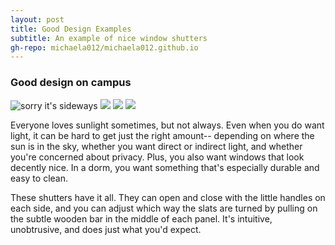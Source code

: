 ```yaml
---
layout: post
title: Good Design Examples
subtitle: An example of nice window shutters
gh-repo: michaela012/michaela012.github.io
---
```

### Good design on campus

![sorry it's sideways](/img/good_1.JPG)
![](/img/good_2.JPG)
![](/img/good_3.JPG)
![](/img/good_4.JPG)

Everyone loves sunlight sometimes, but not always. Even when you do want light, it can be hard to get just the right amount-- depending on where the sun is in the sky, whether you want direct or indirect light, and whether you're concerned about privacy. Plus, you also want windows that look decently nice. In a dorm, you want something that's especially durable and easy to clean. 

These shutters have it all. They can open and close with the little handles on each side, and you can adjust which way the slats are turned by pulling on the subtle wooden bar in the middle of each panel. It's intuitive, unobtrusive, and does just what you'd expect.

